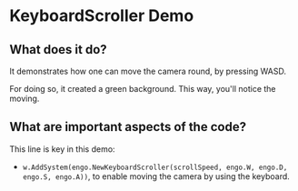 # KeyboardScroller Demo

## What does it do?
It demonstrates how one can move the camera round, by pressing WASD.   

For doing so, it created a green background. This way, you'll notice the moving.  

## What are important aspects of the code?
This line is key in this demo:

* `w.AddSystem(engo.NewKeyboardScroller(scrollSpeed, engo.W, engo.D, engo.S, engo.A))`, to enable moving the camera by using the keyboard.
